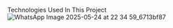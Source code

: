 Technologies Used In This Project
![WhatsApp Image 2025-05-24 at 22 34 59_6713bf87](https://github.com/user-attachments/assets/37ffe023-6744-45ec-b8e1-83b0442dd16e)
